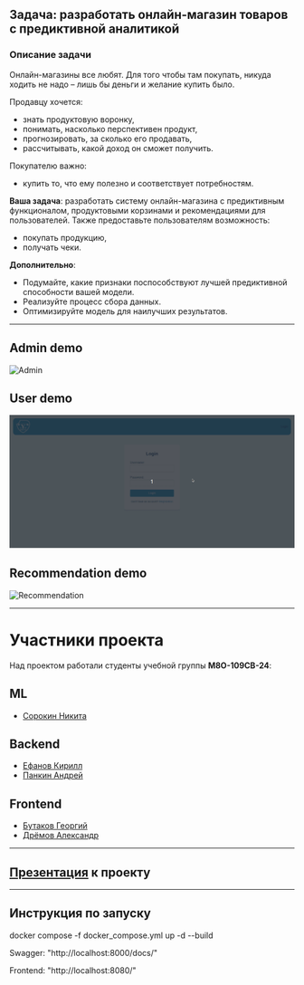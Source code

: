 ## Задача: разработать онлайн-магазин товаров с предиктивной аналитикой

### Описание задачи
Онлайн-магазины все любят. Для того чтобы там покупать, никуда ходить не надо – лишь бы деньги и желание купить было. 

Продавцу хочется:
- знать продуктовую воронку,
- понимать, насколько перспективен продукт,
- прогнозировать, за сколько его продавать,
- рассчитывать, какой доход он сможет получить.

Покупателю важно:
- купить то, что ему полезно и соответствует потребностям.

**Ваша задача**: разработать систему онлайн-магазина с предиктивным функционалом, продуктовыми корзинами и рекомендациями для пользователей. Также предоставьте пользователям возможность:
- покупать продукцию,
- получать чеки.

**Дополнительно**:
- Подумайте, какие признаки поспособствуют лучшей предиктивной способности вашей модели.
- Реализуйте процесс сбора данных.
- Оптимизируйте модель для наилучших результатов.

---

## Admin demo
![Admin](assets/admin_demo.gif)

## User demo
![User](assets/user_demo.gif)

## Recommendation demo
![Recommendation](assets/recommendation_demo.gif)

---

# Участники проекта

Над проектом работали студенты учебной группы **М8О-109СВ-24**:

## ML
- [Сорокин Никита](https://github.com/iameteron)

## Backend
- [Ефанов Кирилл](https://github.com/Fara-light)
- [Панкин Андрей](https://github.com/W0ndik)

## Frontend
- [Бутаков Георгий](...)
- [Дрёмов Александр](https://github.com/Sleenjep)

---

## [Презентация](PRESENTATION.pdf) к проекту

---

## Инструкция по запуску

docker compose -f docker_compose.yml up -d --build

Swagger:
    "http://localhost:8000/docs/"

Frontend:
    "http://localhost:8080/"
